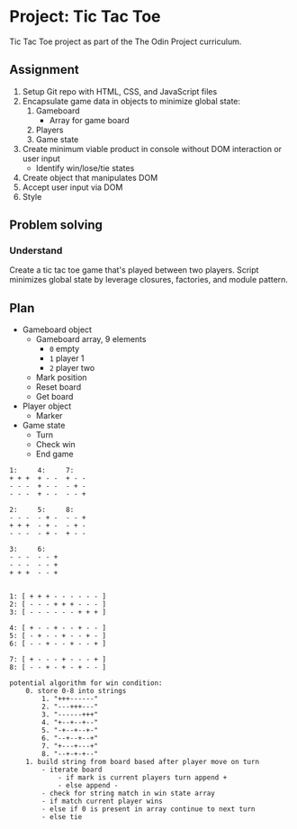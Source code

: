 # Project: Tic Tac Toe

Tic Tac Toe project as part of the The Odin Project curriculum.

## Assignment

1. Setup Git repo with HTML, CSS, and JavaScript files
2. Encapsulate game data in objects to minimize global state:
	1. Gameboard
		- Array for game board
	2. Players
	3. Game state
3. Create minimum viable product in console without DOM interaction or user input
	- Identify win/lose/tie states
4. Create object that manipulates DOM
5. Accept user input via DOM
6. Style

## Problem solving

### Understand 

Create a tic tac toe game that's played between two players. Script minimizes global state by leverage closures, factories, and module pattern.

## Plan

- Gameboard object
	- Gameboard array, 9 elements
		- `0` empty
		- `1` player 1
		- `2` player two
	- Mark position
	- Reset board
	- Get board
- Player object
	- Marker
- Game state
	- Turn
	- Check win
  - End game

```
1:     4:     7:
+ + +  + - -  + - -
- - -  + - -  - + -
- - -  + - -  - - +

2:     5:     8:
- - -  - + -  - - +
+ + +  - + -  - + -
- - -  - + -  + - -

3:     6:
- - -  - - +
- - -  - - +
+ + +  - - +


1: [ + + + - - - - - - ]
2: [ - - - + + + - - - ]
3: [ - - - - - - + + + ]

4: [ + - - + - - + - - ]
5: [ - + - - + - - + - ]
6: [ - - + - - + - - + ]

7: [ + - - - + - - - + ]
8: [ - - + - + - + - - ]

potential algorithm for win condition:
	0. store 0-8 into strings
		1. "+++------"
		2. "---+++---"
		3. "------+++"
		4. "+--+--+--"
		5. "-+--+--+-"
		6. "--+--+--+"
		7. "+---+---+"
		8. "--+-+-+--"
	1. build string from board based after player move on turn
		- iterate board
			- if mark is current players turn append +
			- else append -
		- check for string match in win state array
		- if match current player wins
		- else if 0 is present in array continue to next turn
		- else tie
```